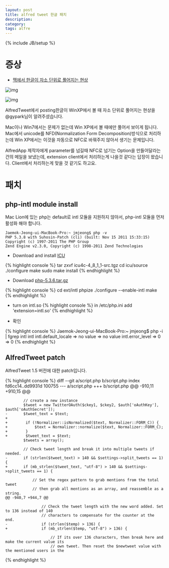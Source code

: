 ```yaml
---
layout: post
title: alfred tweet 한글 패치
description: 
category: 
tags: alfre
---
```

{% include JB/setup %}


# 증상

-   [맥에서 한글이 자소 단위로 풀어지는 현상](http://namoda.springnote.com/pages/4922363)

![img](//farm8.staticflickr.com/7077/7007470163_39924ff61d_o.jpg)

![img](//farm8.staticflickr.com/7073/7007485345_7446e4a659_o.jpg)

AlfredTweet에서 posting한글이 WinXP에서 볼 때 자소 단위로 풀어지는 현상을 @gypark님이
알려주셨습니다.

Mac이나 Win7에서는 문제가 없는데 Win XP에서 볼 때에만 풀어서 보이게 됩니다.  Mac에서 unicode를
NFD(Normalization Form Decomposition)방식으로 처리하는데 Win XP에서는 이것을 자동으로 NFC로 바꿔주지
않아서 생기는 문제입니다.

AlfredApp 제작자에게 parameter를 넘길때 NFC로 넘기는 Option을 만들어달라는 건의 메일을 보냈는데,
extension client에서 처리하는게 나을것 같다는 답장이 왔습니다.  Client에서 처리하는게 맞을 것 같기도
하고요.

# 패치

## php-intl module install

Mac Lion에 있는 php는 default로 intl 모듈을 지원하지 않아서, 
php-intl 모듈을 먼저 활성화 해야 합니다.

    Jaemok-Jeong-ui-MacBook-Pro:~ jmjeong$ php -v
    PHP 5.3.8 with Suhosin-Patch (cli) (built: Nov 15 2011 15:33:15) 
    Copyright (c) 1997-2011 The PHP Group
    Zend Engine v2.3.0, Copyright (c) 1998-2011 Zend Technologies
	
-   Download and install [ICU](http://download.icu-project.org/files/icu4c/4.8.1.1/icu4c-4_8_1_1-src.tgz)

{% highlight console %}
	tar zxvf icu4c-4_8_1_1-src.tgz
	cd icu/source
    ./configure
    make
    sudo make install
{% endhighlight %}
	
-   Download [php-5.3.6.tar.gz](http://kr.php.net/get/php-5.3.6.tar.gz/from/a/mirror)

{% highlight console %}
    cd ext/intl
    phpize
    ./configure --enable-intl
    make
{% endhighlight %}

-   turn on intl.so
{% highlight console %}
    in /etc/php.ini
    add 'extension=intl.so'
{% endhighlight %}

-   확인

{% highlight console %}
    Jaemok-Jeong-ui-MacBook-Pro:~ jmjeong$ php -i | fgrep intl
    intl
    intl.default_locale => no value => no value
    intl.error_level => 0 => 0
{% endhighlight %}

## AlfredTweet patch

AlfredTweet 1.5 버전에 대한 patch입니다.

{% highlight console %}
    diff --git a/script.php b/script.php
    index fd6cc14..dd9931d 100755
    --- a/script.php
    +++ b/script.php
    @@ -910,11 +910,15 @@
    
            // create a new instance
            $tweet = new TwitterOAuth($ckey1, $ckey2, $auth['oAuthKey'], $auth['oAuthSecret']);
    -       $tweet_text = $text;
    +
    +        if (!Normalizer::isNormalized($text, Normalizer::FORM_C)) {
    +            $text = Normalizer::normalize($text, Normalizer::FORM_C);
    +        }
    +        $tweet_text = $text;
            $tweets = array();
    
            // Check tweet length and break it into multiple tweets if needed.
    -       if (strlen($tweet_text) > 140 && $settings->split_tweets == 1) {
    +       if (mb_strlen($tweet_text, "utf-8") > 140 && $settings->split_tweets == 1) {
    
                // Set the regex pattern to grab mentions from the total tweet
                // then grab all mentions as an array, and reassemble as a string.
    @@ -940,7 +944,7 @@
    
                    // Check the tweet length with the new word added. Set to 136 instead of 140
                    // characters to compensate for the counter at the end.
    -               if (strlen($temp) > 136) {
    +               if (mb_strlen($temp, "utf-8") > 136) {
    
                        // If its over 136 characters, then break here and make the current value its
                        // own tweet. Then reset the $newtweet value with the mentioned users in the
{% endhighlight %}
